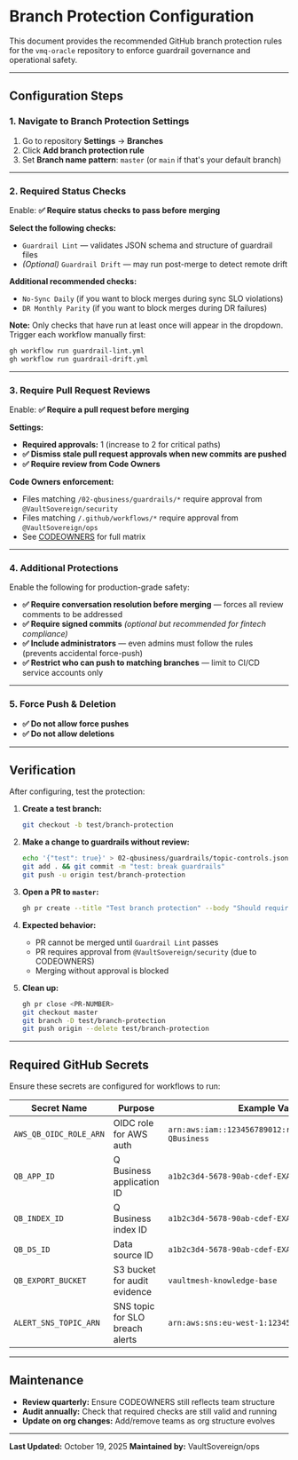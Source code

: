 # Branch Protection Configuration

This document provides the recommended GitHub branch protection rules for the `vmq-oracle` repository to enforce guardrail governance and operational safety.

---

## Configuration Steps

### 1. Navigate to Branch Protection Settings

1. Go to repository **Settings** → **Branches**
2. Click **Add branch protection rule**
3. Set **Branch name pattern**: `master` (or `main` if that's your default branch)

---

### 2. Required Status Checks

Enable: **✅ Require status checks to pass before merging**

**Select the following checks:**
- `Guardrail Lint` — validates JSON schema and structure of guardrail files
- _(Optional)_ `Guardrail Drift` — may run post-merge to detect remote drift

**Additional recommended checks:**
- `No-Sync Daily` (if you want to block merges during sync SLO violations)
- `DR Monthly Parity` (if you want to block merges during DR failures)

**Note:** Only checks that have run at least once will appear in the dropdown. Trigger each workflow manually first:
```bash
gh workflow run guardrail-lint.yml
gh workflow run guardrail-drift.yml
```

---

### 3. Require Pull Request Reviews

Enable: **✅ Require a pull request before merging**

**Settings:**
- **Required approvals:** 1 (increase to 2 for critical paths)
- **✅ Dismiss stale pull request approvals when new commits are pushed**
- **✅ Require review from Code Owners**

**Code Owners enforcement:**
- Files matching `/02-qbusiness/guardrails/*` require approval from `@VaultSovereign/security`
- Files matching `/.github/workflows/*` require approval from `@VaultSovereign/ops`
- See [CODEOWNERS](../CODEOWNERS) for full matrix

---

### 4. Additional Protections

Enable the following for production-grade safety:

- **✅ Require conversation resolution before merging** — forces all review comments to be addressed
- **✅ Require signed commits** _(optional but recommended for fintech compliance)_
- **✅ Include administrators** — even admins must follow the rules (prevents accidental force-push)
- **✅ Restrict who can push to matching branches** — limit to CI/CD service accounts only

---

### 5. Force Push & Deletion

- **✅ Do not allow force pushes**
- **✅ Do not allow deletions**

---

## Verification

After configuring, test the protection:

1. **Create a test branch:**
   ```bash
   git checkout -b test/branch-protection
   ```

2. **Make a change to guardrails without review:**
   ```bash
   echo '{"test": true}' > 02-qbusiness/guardrails/topic-controls.json
   git add . && git commit -m "test: break guardrails"
   git push -u origin test/branch-protection
   ```

3. **Open a PR to `master`:**
   ```bash
   gh pr create --title "Test branch protection" --body "Should require security review"
   ```

4. **Expected behavior:**
   - PR cannot be merged until `Guardrail Lint` passes
   - PR requires approval from `@VaultSovereign/security` (due to CODEOWNERS)
   - Merging without approval is blocked

5. **Clean up:**
   ```bash
   gh pr close <PR-NUMBER>
   git checkout master
   git branch -D test/branch-protection
   git push origin --delete test/branch-protection
   ```

---

## Required GitHub Secrets

Ensure these secrets are configured for workflows to run:

| Secret Name | Purpose | Example Value |
|-------------|---------|---------------|
| `AWS_QB_OIDC_ROLE_ARN` | OIDC role for AWS auth | `arn:aws:iam::123456789012:role/GitHubActions-QBusiness` |
| `QB_APP_ID` | Q Business application ID | `a1b2c3d4-5678-90ab-cdef-EXAMPLE11111` |
| `QB_INDEX_ID` | Q Business index ID | `a1b2c3d4-5678-90ab-cdef-EXAMPLE22222` |
| `QB_DS_ID` | Data source ID | `a1b2c3d4-5678-90ab-cdef-EXAMPLE33333` |
| `QB_EXPORT_BUCKET` | S3 bucket for audit evidence | `vaultmesh-knowledge-base` |
| `ALERT_SNS_TOPIC_ARN` | SNS topic for SLO breach alerts | `arn:aws:sns:eu-west-1:123456789012:ops-alerts` |

---

## Maintenance

- **Review quarterly:** Ensure CODEOWNERS still reflects team structure
- **Audit annually:** Check that required checks are still valid and running
- **Update on org changes:** Add/remove teams as org structure evolves

---

**Last Updated:** October 19, 2025
**Maintained by:** VaultSovereign/ops
